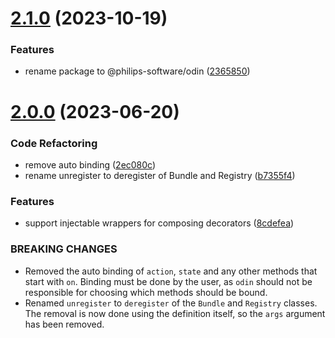 # [2.1.0](https://github.com/philips-software/odin/compare/v2.0.0...v2.1.0) (2023-10-19)


### Features

* rename package to @philips-software/odin ([2365850](https://github.com/philips-software/odin/commit/23658505572c5568fdf8a27b8728695d1507135d))

# [2.0.0](https://github.com/philips-software/odin/compare/v1.5.4...v2.0.0) (2023-06-20)


### Code Refactoring

* remove auto binding ([2ec080c](https://github.com/philips-software/odin/commit/2ec080c7cf7694a4d0683599ea1d265a2a0c9cc9))
* rename unregister to deregister of Bundle and Registry ([b7355f4](https://github.com/philips-software/odin/commit/b7355f4ec7aa3f22bf74c78439974ec8b3ff6165))


### Features

* support injectable wrappers for composing decorators ([8cdefea](https://github.com/philips-software/odin/commit/8cdefea597bc0cf9394a5e0fa45bc08f32f7ac7b))


### BREAKING CHANGES

* Removed the auto binding of `action`, `state`
and any other methods that start with `on`. Binding must be done by
the user, as `odin` should not be responsible for choosing which
methods should be bound.
* Renamed `unregister` to `deregister` of the `Bundle`
and `Registry` classes. The removal is now done using the definition
itself, so the `args` argument has been removed.
